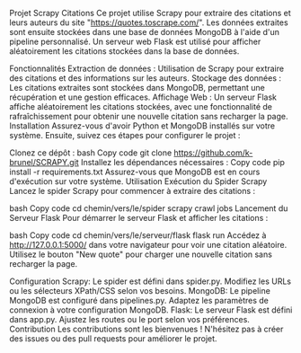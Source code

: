 Projet Scrapy Citations
Ce projet utilise Scrapy pour extraire des citations et leurs auteurs du site "https://quotes.toscrape.com/". Les données extraites sont ensuite stockées dans une base de données MongoDB à l'aide d'un pipeline personnalisé. Un serveur web Flask est utilisé pour afficher aléatoirement les citations stockées dans la base de données.

Fonctionnalités
Extraction de données : Utilisation de Scrapy pour extraire des citations et des informations sur les auteurs.
Stockage des données : Les citations extraites sont stockées dans MongoDB, permettant une récupération et une gestion efficaces.
Affichage Web : Un serveur Flask affiche aléatoirement les citations stockées, avec une fonctionnalité de rafraîchissement pour obtenir une nouvelle citation sans recharger la page.
Installation
Assurez-vous d'avoir Python et MongoDB installés sur votre système. Ensuite, suivez ces étapes pour configurer le projet :

Clonez ce dépôt :
bash
Copy code
git clone https://github.com/k-brunel/SCRAPY.git
Installez les dépendances nécessaires :
Copy code
pip install -r requirements.txt
Assurez-vous que MongoDB est en cours d'exécution sur votre système.
Utilisation
Exécution du Spider Scrapy
Lancez le spider Scrapy pour commencer à extraire des citations :

bash
Copy code
cd chemin/vers/le/spider
scrapy crawl jobs
Lancement du Serveur Flask
Pour démarrer le serveur Flask et afficher les citations :

bash
Copy code
cd chemin/vers/le/serveur/flask
flask run
Accédez à http://127.0.0.1:5000/ dans votre navigateur pour voir une citation aléatoire. Utilisez le bouton "New quote" pour charger une nouvelle citation sans recharger la page.

Configuration
Scrapy: Le spider est défini dans spider.py. Modifiez les URLs ou les sélecteurs XPath/CSS selon vos besoins.
MongoDB: Le pipeline MongoDB est configuré dans pipelines.py. Adaptez les paramètres de connexion à votre configuration MongoDB.
Flask: Le serveur Flask est défini dans app.py. Ajustez les routes ou le port selon vos préférences.
Contribution
Les contributions sont les bienvenues ! N'hésitez pas à créer des issues ou des pull requests pour améliorer le projet.

